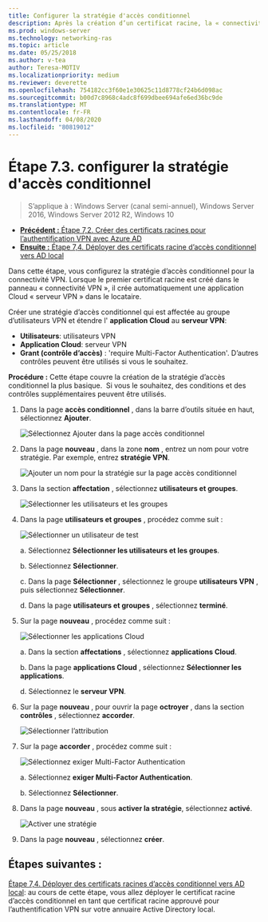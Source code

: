 ```yaml
---
title: Configurer la stratégie d'accès conditionnel
description: Après la création d’un certificat racine, la « connectivité VPN » déclenche la création de l’application de Cloud « serveur VPN » dans le locataire du client.
ms.prod: windows-server
ms.technology: networking-ras
ms.topic: article
ms.date: 05/25/2018
ms.author: v-tea
author: Teresa-MOTIV
ms.localizationpriority: medium
ms.reviewer: deverette
ms.openlocfilehash: 754182cc3f60e1e30625c11d8778cf24b6d098ac
ms.sourcegitcommit: b00d7c8968c4adc8f699dbee694afe6ed36bc9de
ms.translationtype: MT
ms.contentlocale: fr-FR
ms.lasthandoff: 04/08/2020
ms.locfileid: "80819012"
---
```

# <a name="step-73-configure-the-conditional-access-policy"></a>Étape 7.3. configurer la stratégie d'accès conditionnel

>S’applique à : Windows Server (canal semi-annuel), Windows Server 2016, Windows Server 2012 R2, Windows 10

- [**Précédent :** Étape 7,2. Créer des certificats racines pour l’authentification VPN avec Azure AD](vpn-create-root-cert-for-vpn-auth-azure-ad.md)
- [**Ensuite :** Étape 7,4. Déployer des certificats racine d’accès conditionnel vers AD local](vpn-deploy-cond-access-root-cert-to-on-premise-ad.md)

Dans cette étape, vous configurez la stratégie d’accès conditionnel pour la connectivité VPN. Lorsque le premier certificat racine est créé dans le panneau « connectivité VPN », il crée automatiquement une application Cloud « serveur VPN » dans le locataire.

Créer une stratégie d’accès conditionnel qui est affectée au groupe d’utilisateurs VPN et étendre l' **application Cloud** au **serveur VPN**:

- **Utilisateurs**: utilisateurs VPN
- **Application Cloud**: serveur VPN
- **Grant (contrôle d’accès)** : 'require Multi-Factor Authentication'. D’autres contrôles peuvent être utilisés si vous le souhaitez.

**Procédure :** Cette étape couvre la création de la stratégie d’accès conditionnel la plus basique.  Si vous le souhaitez, des conditions et des contrôles supplémentaires peuvent être utilisés.


1. Dans la page **accès conditionnel** , dans la barre d’outils située en haut, sélectionnez **Ajouter**.

    ![Sélectionnez Ajouter dans la page accès conditionnel](../../media/Always-On-Vpn/07.png)

2. Dans la page **nouveau** , dans la zone **nom** , entrez un nom pour votre stratégie. Par exemple, entrez **stratégie VPN**.

    ![Ajouter un nom pour la stratégie sur la page accès conditionnel](../../media/Always-On-Vpn/08.png)

3. Dans la section **affectation** , sélectionnez **utilisateurs et groupes**.

    ![Sélectionner les utilisateurs et les groupes](../../media/Always-On-Vpn/09.png)

4. Dans la page **utilisateurs et groupes** , procédez comme suit :

    ![Sélectionner un utilisateur de test](../../media/Always-On-Vpn/10.png)

    a. Sélectionnez **Sélectionner les utilisateurs et les groupes**.

    b. Sélectionnez **Sélectionner**.

    c. Dans la page **Sélectionner** , sélectionnez le groupe **utilisateurs VPN** , puis sélectionnez **Sélectionner**.

    d. Dans la page **utilisateurs et groupes** , sélectionnez **terminé**.

5. Sur la page **nouveau** , procédez comme suit :

    ![Sélectionner les applications Cloud](../../media/Always-On-Vpn/11.png)

    a. Dans la section **affectations** , sélectionnez **applications Cloud**.

    b. Dans la page **applications Cloud** , sélectionnez **Sélectionner les applications**.

    d. Sélectionnez le **serveur VPN**.

6.  Sur la page **nouveau** , pour ouvrir la page **octroyer** , dans la section **contrôles** , sélectionnez **accorder**.

    ![Sélectionner l’attribution](../../media/Always-On-Vpn/13.png)

7.  Sur la page **accorder** , procédez comme suit :

    ![Sélectionnez exiger Multi-Factor Authentication](../../media/Always-On-Vpn/14.png)

    a. Sélectionnez **exiger Multi-Factor Authentication**.

    b. Sélectionnez **Sélectionner**.

8.  Dans la page **nouveau** , sous **activer la stratégie**, sélectionnez **activé**.

    ![Activer une stratégie](../../media/Always-On-Vpn/15.png)

9.  Dans la page **nouveau** , sélectionnez **créer**.


## <a name="next-steps"></a>Étapes suivantes :
[Étape 7,4. Déployer des certificats racines d’accès conditionnel vers AD local](vpn-deploy-cond-access-root-cert-to-on-premise-ad.md): au cours de cette étape, vous allez déployer le certificat racine d’accès conditionnel en tant que certificat racine approuvé pour l’authentification VPN sur votre annuaire Active Directory local.
